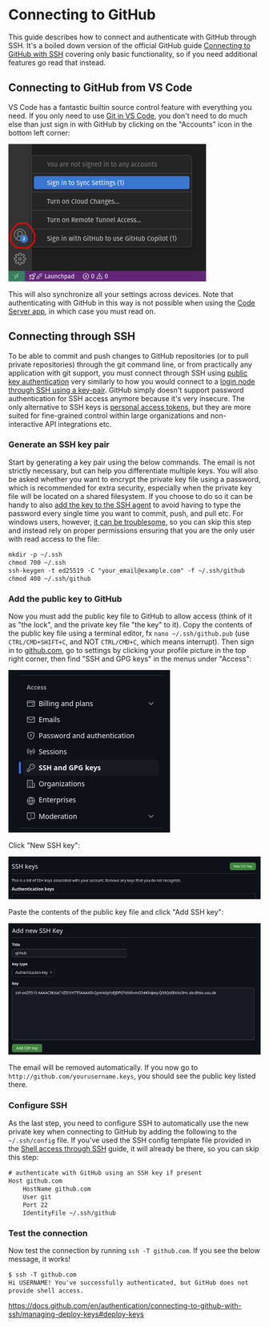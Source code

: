 # Connecting to GitHub
This guide describes how to connect and authenticate with GitHub through SSH. It's a boiled down version of the official GitHub guide [Connecting to GitHub with SSH](https://docs.github.com/en/authentication/connecting-to-github-with-ssh) covering only basic functionality, so if you need additional features go read that instead.


## Connecting to GitHub from VS Code
VS Code has a fantastic builtin source control feature with everything you need. If you only need to use [Git in VS Code](https://code.visualstudio.com/docs/sourcecontrol/intro-to-git), you don't need to do much else than just sign in with GitHub by clicking on the "Accounts" icon in the bottom left corner:

![signinwithgithub](img/github_vscode_accounts_menu.png)

This will also synchronize all your settings across devices. Note that authenticating with GitHub in this way is not possible when using the [Code Server app](webportal/apps/coder.md), in which case you must read on.

## Connecting through SSH
To be able to commit and push changes to GitHub repositories (or to pull private repositories) through the git command line, or from practically any application with git support, you must connect through SSH using [public key authentication](https://www.ssh.com/academy/ssh/public-key-authentication) very similarly to how you would connect to a [login node through SSH using a key-pair](../access/ssh.md#ssh-public-key-authentication). GitHub simply doesn't support password authentication for SSH access anymore because it's very insecure. The only alternative to SSH keys is [personal access tokens](https://docs.github.com/en/authentication/keeping-your-account-and-data-secure/managing-your-personal-access-tokens), but they are more suited for fine-grained control within large organizations and non-interactive API integrations etc.

### Generate an SSH key pair

Start by generating a key pair using the below commands. The email is not strictly necessary, but can help you differentiate multiple keys. You will also be asked whether you want to encrypt the private key file using a password, which is recommended for extra security, especially when the private key file will be located on a shared filesystem. If you choose to do so it can be handy to also [add the key to the SSH agent](https://docs.github.com/en/authentication/connecting-to-github-with-ssh/generating-a-new-ssh-key-and-adding-it-to-the-ssh-agent#adding-your-ssh-key-to-the-ssh-agent) to avoid having to type the password every single time you want to commit, push, and pull etc. For windows users, however, [it can be troublesome](https://docs.github.com/en/authentication/connecting-to-github-with-ssh/managing-deploy-keys#ssh-agent-forwarding), so you can skip this step and instead rely on proper permissions ensuring that you are the only user with read access to the file:

```
mkdir -p ~/.ssh
chmod 700 ~/.ssh
ssh-keygen -t ed25519 -C "your_email@example.com" -f ~/.ssh/github
chmod 400 ~/.ssh/github
```

### Add the public key to GitHub
Now you must add the public key file to GitHub to allow access (think of it as "the lock", and the private key file "the key" to it). Copy the contents of the public key file using a terminal editor, fx `nano ~/.ssh/github.pub` (use `CTRL/CMD+SHIFT+C`, and NOT `CTRL/CMD+C`, which means interrupt). Then sign in to [github.com](https://github.com), go to settings by clicking your profile picture in the top right corner, then find "SSH and GPG keys" in the menus under "Access":

![githubsshkeys](img/github_settings_ssh.png)

Click "New SSH key":

![githubnewsshkey](img/github_settings_newsshkey.png)

Paste the contents of the public key file and click "Add SSH key":

![githubpastesshkey](img/github_settings_pastekey.png)

The email will be removed automatically. If you now go to `http://github.com/yourusername.keys`, you should see the public key listed there.

### Configure SSH
As the last step, you need to configure SSH to automatically use the new private key when connecting to GitHub by adding the following to the `~/.ssh/config` file. If you've used the SSH config template file provided in the [Shell access through SSH](../access/ssh.md#ssh-config-file-template) guide, it will already be there, so you can skip this step:
```
# authenticate with GitHub using an SSH key if present
Host github.com
    HostName github.com
    User git
    Port 22
    IdentityFile ~/.ssh/github
```

### Test the connection
Now test the connection by running `ssh -T github.com`. If you see the below message, it works!
```
$ ssh -T github.com
Hi USERNAME! You've successfully authenticated, but GitHub does not provide shell access.
```

https://docs.github.com/en/authentication/connecting-to-github-with-ssh/managing-deploy-keys#deploy-keys
